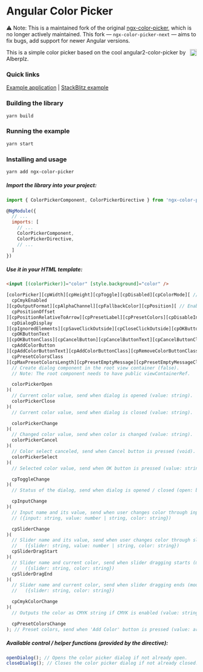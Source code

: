 # Angular Color Picker

⚠️ Note: This is a maintained fork of the original [ngx-color-picker](https://github.com/zefoy/ngx-color-picker), which is no longer actively maintained.
This fork — `ngx-color-picker-next` — aims to fix bugs, add support for newer Angular versions.

<a href="https://badge.fury.io/js/ngx-color-picker"><img src="https://badge.fury.io/js/ngx-color-picker.svg" align="right" alt="npm version" height="18"></a>

This is a simple color picker based on the cool angular2-color-picker by Alberplz.

### Quick links

[Example application](https://zefoy.github.io/ngx-color-picker/)
|
[StackBlitz example](https://stackblitz.com/github/zefoy/ngx-color-picker/tree/master)

### Building the library

```bash
yarn build
```

### Running the example

```bash
yarn start
```

### Installing and usage

```bash
yarn add ngx-color-picker
```

##### Import the library into your project:

```javascript
import { ColorPickerComponent, ColorPickerDirective } from 'ngx-color-picker';

@NgModule({
  // ...
  imports: [
    // ...
    ColorPickerComponent,
    ColorPickerDirective,
    // ...
  ]
})
```

##### Use it in your HTML template:

```html
<input [(colorPicker)]="color" [style.background]="color" />
```

```javascript
[colorPicker][cpWidth][cpHeight][cpToggle][cpDisabled][cpColorMode][ // The color to show in the color picker dialog. // Use this option to set color picker dialog width ('230px'). // Use this option to force color picker dialog height ('auto'). // Sets the default open / close state of the color picker (false). // Disables opening of the color picker dialog via toggle / events. // Dialog color mode: 'color', 'grayscale', 'presets' ('color').
  cpCmykEnabled
][cpOutputFormat][cpAlphaChannel][cpFallbackColor][cpPosition][ // Enables CMYK input format and color change event (false). // Output color format: 'auto', 'hex', 'rgba', 'hsla' ('auto'). // Alpha mode: 'enabled', 'disabled', 'always', 'forced' ('enabled'). // Used when the color is not well-formed or is undefined ('#000'). //  'top-left', 'top-right', 'bottom-left', 'bottom-right' ('auto'). // Dialog position: 'auto', 'top', 'bottom', 'left', 'right',
  cpPositionOffset
][cpPositionRelativeToArrow][cpPresetLabel][cpPresetColors][cpDisableInput][ // Dialog offset percentage relative to the directive element (0%). // Dialog position is calculated relative to dialog arrow (false). // Label text for the preset colors if any provided ('Preset colors'). // Array of preset colors to show in the color picker dialog ([]).
  cpDialogDisplay
][cpIgnoredElements][cpSaveClickOutside][cpCloseClickOutside][cpOKButton][ //   inline: dialog is shown permanently (static positioning). //   popup: dialog is shown as popup (fixed positioning). // Disables / hides the color input field from the dialog (false). // Dialog positioning mode: 'popup', 'inline' ('popup'). // Array of HTML elements that will be ignored when clicked ([]). // Save currently selected color when user clicks outside (true). // Close the color picker dialog when user clicks outside (true). // Show an OK / Apply button which saves the color (false).
  cpOKButtonText
][cpOKButtonClass][cpCancelButton][cpCancelButtonText][cpCancelButtonClass][ // Button label text shown inside the OK / Apply button ('OK'). // Additional class for customizing the OK / Apply button (''). // Show a Cancel / Reset button which resets the color (false). // Button label text shown inside the Cancel / Reset button ('Cancel'). // Additional class for customizing the Cancel / Reset button ('').
  cpAddColorButton
][cpAddColorButtonText][cpAddColorButtonClass][cpRemoveColorButtonClass][ // Show an Add Color button which add the color into preset (false). // Button label text shown inside the Add Color button ('Add color'). // Additional class for customizing the Add Color button (''). // Additional class for customizing the Remove Color button ('').
  cpPresetColorsClass
][cpMaxPresetColorsLength][cpPresetEmptyMessage][cpPresetEmptyMessageClass](
  // Create dialog component in the root view container (false).
  // Note: The root component needs to have public viewContainerRef.

  colorPickerOpen
)(
  // Current color value, send when dialog is opened (value: string).
  colorPickerClose
)(
  // Current color value, send when dialog is closed (value: string).

  colorPickerChange
)(
  // Changed color value, send when color is changed (value: string).
  colorPickerCancel
)(
  // Color select canceled, send when Cancel button is pressed (void).
  colorPickerSelect
)(
  // Selected color value, send when OK button is pressed (value: string).

  cpToggleChange
)(
  // Status of the dialog, send when dialog is opened / closed (open: boolean).

  cpInputChange
)(
  // Input name and its value, send when user changes color through inputs
  // ({input: string, value: number | string, color: string})

  cpSliderChange
)(
  // Slider name and its value, send when user changes color through slider
  //   ({slider: string, value: number | string, color: string})
  cpSliderDragStart
)(
  // Slider name and current color, send when slider dragging starts (mousedown,touchstart)
  //   ({slider: string, color: string})
  cpSliderDragEnd
)(
  // Slider name and current color, send when slider dragging ends (mouseup,touchend)
  //   ({slider: string, color: string})

  cpCmykColorChange
)(
  // Outputs the color as CMYK string if CMYK is enabled (value: string).

  cpPresetColorsChange
); // Preset colors, send when 'Add Color' button is pressed (value: array).
```

##### Available control / helper functions (provided by the directive):

```javascript
openDialog(); // Opens the color picker dialog if not already open.
closeDialog(); // Closes the color picker dialog if not already closed.
```
